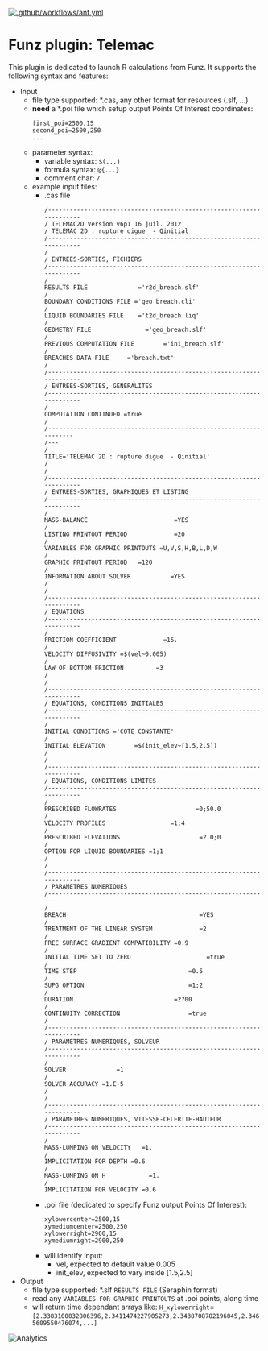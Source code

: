 [![.github/workflows/ant.yml](https://github.com/Funz/plugin-Telemac/actions/workflows/ant.yml/badge.svg)](https://github.com/Funz/plugin-Telemac/actions/workflows/ant.yml)

# Funz plugin: Telemac

This plugin is dedicated to launch R calculations from Funz.
It supports the following syntax and features:

  * Input
    * file type supported: *.cas, any other format for resources (.slf, ...)
    * __need__ a *.poi file which setup output Points Of Interest coordinates:
      ```
      first_poi=2500,15
      second_poi=2500,250
      ...
      ```
    * parameter syntax: 
      * variable syntax: `$(...)`
      * formula syntax: `@{...}`
      * comment char: `/`
    * example input files:
      * .cas file
        ```
        /---------------------------------------------------------------------
        / TELEMAC2D Version v6p1 16 juil. 2012
        / TELEMAC 2D : rupture digue  - Qinitial
        /---------------------------------------------------------------------
        /
        / ENTREES-SORTIES, FICHIERS
        /---------------------------------------------------------------------
        /
        RESULTS FILE              ='r2d_breach.slf'
        /
        BOUNDARY CONDITIONS FILE ='geo_breach.cli'
        /
        LIQUID BOUNDARIES FILE    ='t2d_breach.liq'
        /
        GEOMETRY FILE               ='geo_breach.slf'
        /
        PREVIOUS COMPUTATION FILE        ='ini_breach.slf'
        /
        BREACHES DATA FILE     ='breach.txt'
        /
        /---------------------------------------------------------------------
        / ENTREES-SORTIES, GENERALITES
        /---------------------------------------------------------------------
        /
        COMPUTATION CONTINUED =true
        /
        /-------------------------------------------------------------------
        /---
        /
        TITLE='TELEMAC 2D : rupture digue  - Qinitial'
        /
        /
        /---------------------------------------------------------------------
        / ENTREES-SORTIES, GRAPHIQUES ET LISTING
        /---------------------------------------------------------------------
        /
        MASS-BALANCE                        =YES
        /
        LISTING PRINTOUT PERIOD             =20
        /
        VARIABLES FOR GRAPHIC PRINTOUTS =U,V,S,H,B,L,D,W
        /
        GRAPHIC PRINTOUT PERIOD   =120
        /
        INFORMATION ABOUT SOLVER           =YES
        /
        /
        /---------------------------------------------------------------------
        / EQUATIONS
        /---------------------------------------------------------------------
        /
        FRICTION COEFFICIENT             =15.
        /
        VELOCITY DIFFUSIVITY =$(vel~0.005)
        /
        LAW OF BOTTOM FRICTION         =3
        /
        /
        /---------------------------------------------------------------------
        / EQUATIONS, CONDITIONS INITIALES
        /---------------------------------------------------------------------
        /
        INITIAL CONDITIONS ='COTE CONSTANTE'
        /
        INITIAL ELEVATION        =$(init_elev~[1.5,2.5])
        /
        /
        /---------------------------------------------------------------------
        / EQUATIONS, CONDITIONS LIMITES
        /---------------------------------------------------------------------
        /
        PRESCRIBED FLOWRATES                      =0;50.0
        /
        VELOCITY PROFILES                  =1;4
        /
        PRESCRIBED ELEVATIONS                      =2.0;0
        /
        OPTION FOR LIQUID BOUNDARIES =1;1
        /
        /
        /---------------------------------------------------------------------
        / PARAMETRES NUMERIQUES
        /---------------------------------------------------------------------
        /
        BREACH                                     =YES
        /
        TREATMENT OF THE LINEAR SYSTEM             =2
        /
        FREE SURFACE GRADIENT COMPATIBILITY =0.9
        /
        INITIAL TIME SET TO ZERO                     =true
        /
        TIME STEP                               =0.5
        /
        SUPG OPTION                             =1;2
        /
        DURATION                            =2700
        /
        CONTINUITY CORRECTION                   =true
        /
        /---------------------------------------------------------------------
        / PARAMETRES NUMERIQUES, SOLVEUR
        /---------------------------------------------------------------------
        /
        SOLVER              =1
        /
        SOLVER ACCURACY =1.E-5
        /
        /
        /---------------------------------------------------------------------
        / PARAMETRES NUMERIQUES, VITESSE-CELERITE-HAUTEUR
        /---------------------------------------------------------------------
        /
        MASS-LUMPING ON VELOCITY   =1.
        /
        IMPLICITATION FOR DEPTH =0.6
        /
        MASS-LUMPING ON H            =1.
        /
        IMPLICITATION FOR VELOCITY =0.6
        ```
      * .poi file (dedicated to specify Funz output Points Of Interest):
        ```
        xylowercenter=2500,15
        xymediumcenter=2500,250
        xylowerright=2900,15
        xymediumright=2900,250
        ```
      * will identify input:
        * vel, expected to default value 0.005
        * init_elev, expected to vary inside [1.5,2.5]
  * Output
    * file type supported: *.slf `RESULTS FILE` (Seraphin format)
    * read any `VARIABLES FOR GRAPHIC PRINTOUTS` at .poi points, along time
    * will return time dependant arrays like: `H_xylowerright`=`[2.3383100032806396,2.3411474227905273,2.3438708782196045,2.3465609550476074,...]`



![Analytics](https://ga-beacon.appspot.com/UA-109580-20/plugin-Telemac)

